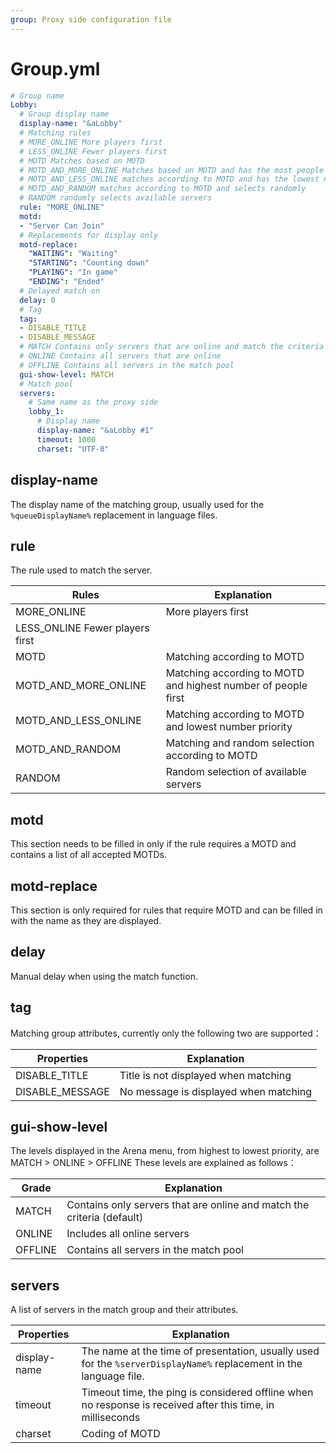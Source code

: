 ```yaml
---
group: Proxy side configuration file
---
```


# Group.yml

```yaml
# Group name
Lobby:
  # Group display name
  display-name: "&aLobby"
  # Matching rules
  # MORE_ONLINE More players first
  # LESS_ONLINE Fewer players first
  # MOTD Matches based on MOTD
  # MOTD_AND_MORE_ONLINE Matches based on MOTD and has the most people first
  # MOTD_AND_LESS_ONLINE matches according to MOTD and has the lowest number of players first
  # MOTD_AND_RANDOM matches according to MOTD and selects randomly
  # RANDOM randomly selects available servers
  rule: "MORE_ONLINE"
  motd:
  - "Server Can Join"
  # Replacements for display only
  motd-replace:
    "WAITING": "Waiting"
    "STARTING": "Counting down"
    "PLAYING": "In game"
    "ENDING": "Ended"
  # Delayed match on
  delay: 0
  # Tag
  tag:
  - DISABLE_TITLE
  - DISABLE_MESSAGE
  # MATCH Contains only servers that are online and match the criteria (default)
  # ONLINE Contains all servers that are online
  # OFFLINE Contains all servers in the match pool
  gui-show-level: MATCH
  # Match pool
  servers:
    # Same name as the proxy side
    lobby_1:
      # Display name
      display-name: "&aLobby #1"
      timeout: 1000
      charset: "UTF-8"

```

## display-name
The display name of the matching group, usually used for the `%queueDisplayName%` replacement in language files.

## rule
The rule used to match the server.

| Rules                           | Explanation                                                   |
| ------------------------------- | ------------------------------------------------------------- |
| MORE_ONLINE                     | More players first                                            |
| LESS_ONLINE Fewer players first |                                                               |
| MOTD                            | Matching according to MOTD                                    |
| MOTD_AND_MORE_ONLINE          | Matching according to MOTD and highest number of people first |
| MOTD_AND_LESS_ONLINE          | Matching according to MOTD and lowest number priority         |
| MOTD_AND_RANDOM               | Matching and random selection according to MOTD               |
| RANDOM                          | Random selection of available servers                         |

## motd
This section needs to be filled in only if the rule requires a MOTD and contains a list of all accepted MOTDs.

## motd-replace
This section is only required for rules that require MOTD and can be filled in with the name as they are displayed.

## delay
Manual delay when using the match function.

## tag
Matching group attributes, currently only the following two are supported：

| Properties      | Explanation                           |
| --------------- | ------------------------------------- |
| DISABLE_TITLE   | Title is not displayed when matching  |
| DISABLE_MESSAGE | No message is displayed when matching |

## gui-show-level
The levels displayed in the Arena menu, from highest to lowest priority, are MATCH > ONLINE > OFFLINE These levels are explained as follows：

| Grade   | Explanation                                                            |
| ------- | ---------------------------------------------------------------------- |
| MATCH   | Contains only servers that are online and match the criteria (default) |
| ONLINE  | Includes all online servers                                            |
| OFFLINE | Contains all servers in the match pool                                 |

## servers
A list of servers in the match group and their attributes.

| Properties   | Explanation                                                                                                        |
| ------------ | ------------------------------------------------------------------------------------------------------------------ |
| display-name | The name at the time of presentation, usually used for the `%serverDisplayName%` replacement in the language file. |
| timeout      | Timeout time, the ping is considered offline when no response is received after this time, in milliseconds         |
| charset      | Coding of MOTD                                                                                                     |
